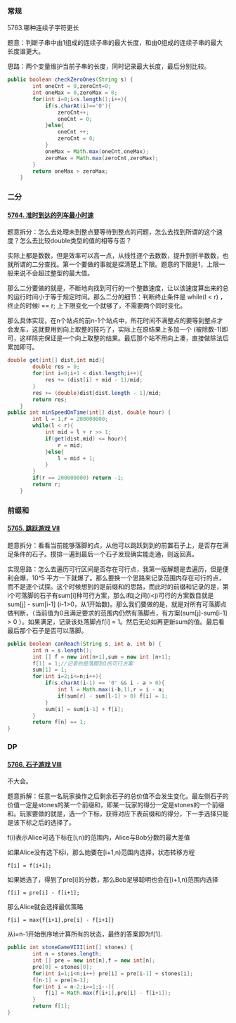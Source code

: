 ### 常规

5763.哪种连续子字符更长

题意：判断子串中由1组成的连续子串的最大长度，和由0组成的连续子串的最大长度谁更大。

思路：两个变量维护当前子串的长度，同时记录最大长度，最后分别比较。

```java
public boolean checkZeroOnes(String s) {
        int oneCnt = 0,zeroCnt=0;
        int oneMax = 0,zeroMax = 0;
        for(int i=0;i<s.length();i++){
            if(s.charAt(i)=='0'){
                zeroCnt++;
                oneCnt = 0;
            }else{
                oneCnt ++;
                zeroCnt = 0;
            }
            oneMax = Math.max(oneCnt,oneMax);
            zeroMax = Math.max(zeroCnt,zeroMax);
        }
        return oneMax > zeroMax;
    }
```

### 二分

#### [5764. 准时到达的列车最小时速](https://leetcode-cn.com/problems/minimum-speed-to-arrive-on-time/)

题意拆分：怎么去处理未到整点要等待到整点的问题，怎么去找到所谓的这个速度？怎么去比较double类型的值的相等与否？

实际上都是数数，但是效率可以高一点，从线性逐个去数数，提升到折半数数，也就所谓的二分查找。第一个要做的事就是探清楚上下限。题意的下限是1，上限一般来说不会超过整型的最大值。

那么二分要做的就是，不断地向找到可行的一个整数速度，让以该速度算出来的总的运行时间小于等于规定时间。那么二分的细节：判断终止条件是 while(l < r) ，终止的时候l == r; 上下限变化一个就够了，不需要两个同时变化。

那么具体实现，在n个站点的前n-1个站点中，所花时间不满整点的要等到整点才会发车，这就要用到向上取整的技巧了，实际上在原结果上多加一个 (被除数-1)即可，这样除完保证是一个向上取整的结果。最后那个站不用向上凑，直接做除法后累加即可。

```java
double get(int[] dist,int mid){
        double res = 0;
        for(int i=0;i+1 < dist.length;i++){
            res += (dist[i] + mid - 1)/mid;
        }
        res += (double)dist[dist.length - 1]/mid;
        return res;
    }
public int minSpeedOnTime(int[] dist, double hour) {
        int l = 1,r = 200000000;
        while(l < r){
            int mid = l + r >> 1;
            if(get(dist,mid) <= hour){
                r = mid;
            }else{
                l = mid + 1;
            }
        }
        if(r == 200000000) return -1;
        return r;
    }
```

### 前缀和

#### [5765. 跳跃游戏 VII](https://leetcode-cn.com/problems/jump-game-vii/)

题意拆分：看看当前能够落脚的点，从他可以跳跃到到的前置石子上，是否存在满足条件的石子。摸排一遍到最后一个石子发现确实能走通，则返回真。

实现思路：怎么去遍历可行区间是否存在可行点，我第一版解题是去遍历，但是便利会爆，10^5 平方一下就爆了。那么要换一个思路来记录范围内存在可行的点，而不是逐个试探。这个时候想到的是前缀和的思路，而此时的前缀和记录的是，第i个可落脚的石子有sum[i]种可行方案，那么i和j之间(i<j)可行的方案数目就是sum[j] - sum[i-1] (i-1>0，从1开始数)。那么我们要做的是，就是对所有可落脚点做判断，（当前值为0且满足要求的范围内仍然有落脚点，有方案(sum[j]-sum[i-1] > 0 ）。如果满足，记录该处落脚点f[i] = 1。然后无论如再更新sum的值。最后看最后那个石子是否可以落脚。

```java
public boolean canReach(String s, int a, int b) {
        int n = s.length();
        int [] f = new int[n+1],sum = new int [n+1];
        f[1] = 1;//记录的是落脚到1的可行方案
        sum[1] = 1;
        for(int i=2;i<=n;i++){
            if(s.charAt(i-1) == '0' && i - a > 0){
                int l = Math.max(i-b,1),r = i - a;
                if(sum[r] - sum[l-1] > 0) f[i] = 1;
            }
            sum[i] = sum[i-1] + f[i];
        }
        return f[n] == 1;
}
```

### DP

#### [5766. 石子游戏 VIII](https://leetcode-cn.com/problems/stone-game-viii/)

不大会。

题意拆解：任意一名玩家操作之后剩余石子的总价值不会发生变化。最左侧石子的价值一定是stones的某一个前缀和，即某一玩家的得分一定是stones的一个前缀和。玩家要做的就是，选一个下标，获得对应下表前缀和的得分，下一手选择只能是该下标之后的选择了。

f(i)表示Alice可选下标在[i,n)的范围内，Alice与Bob分数的最大差值

如果Alice没有选下标i，那么她要在[i+1,n)范围内选择，状态转移方程

```
f[i] = f[i+1];
```

如果她选了，得到了pre[i]的分数，那么Bob足够聪明也会在[i+1,n)范围内选择

```
f[i] = pre[i] - f[i+1];
```

那么Alice就会选择最优策略

```
f[i] = max{f[i+1],pre[i] - f[i+1]}
```

从i=n-1开始倒序地计算所有的状态，最终的答案即为f[1].

```java
public int stoneGameVIII(int[] stones) {
        int n = stones.length;
        int [] pre = new int[n],f = new int[n];
        pre[0] = stones[0];
        for(int i=1;i<n;i++) pre[i] = pre[i-1] + stones[i];
        f[n-1] = pre[n-1];
        for(int i = n-2;i>=1;i--){
            f[i] = Math.max(f[i+1],pre[i] - f[i+1]);
        }
        return f[1];
}
```

